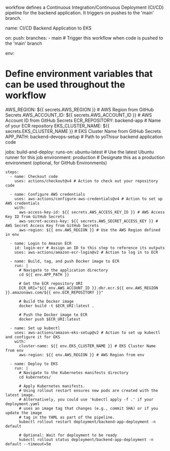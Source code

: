   workflow defines a Continuous Integration/Continuous Deployment (CI/CD) pipeline
 for the backend application. It triggers on pushes to the 'main' branch.

name: CI/CD Backend Application to EKS

on:
  push:
    branches:
      - main # Trigger this workflow when code is pushed to the 'main' branch

env:
  # Define environment variables that can be used throughout the workflow
  AWS_REGION: ${{ secrets.AWS_REGION }} # AWS Region from GitHub Secrets
  AWS_ACCOUNT_ID: ${{ secrets.AWS_ACCOUNT_ID }} # AWS Account ID from GitHub Secrets
  ECR_REPOSITORY: backend-app # Name of your ECR repository
  EKS_CLUSTER_NAME: ${{ secrets.EKS_CLUSTER_NAME }} # EKS Cluster Name from GitHub Secrets
  APP_PATH: backend-devops-setup # Path to yoThisur backend application code

jobs:
  build-and-deploy:
    runs-on: ubuntu-latest # Use the latest Ubuntu runner for this job
    environment: production # Designate this as a production environment (optional, for GitHub Environments)

    steps:
      - name: Checkout code
        uses: actions/checkout@v4 # Action to check out your repository code

      - name: Configure AWS credentials
        uses: aws-actions/configure-aws-credentials@v4 # Action to set up AWS credentials
        with:
          aws-access-key-id: ${{ secrets.AWS_ACCESS_KEY_ID }} # AWS Access Key ID from GitHub Secrets
          aws-secret-access-key: ${{ secrets.AWS_SECRET_ACCESS_KEY }} # AWS Secret Access Key from GitHub Secrets
          aws-region: ${{ env.AWS_REGION }} # Use the AWS Region defined in env

      - name: Login to Amazon ECR
        id: login-ecr # Assign an ID to this step to reference its outputs
        uses: aws-actions/amazon-ecr-login@v2 # Action to log in to ECR

      - name: Build, tag, and push Docker image to ECR
        run: |
          # Navigate to the application directory
          cd ${{ env.APP_PATH }}

          # Get the ECR repository URI
          ECR_URI="${{ env.AWS_ACCOUNT_ID }}.dkr.ecr.${{ env.AWS_REGION }}.amazonaws.com/${{ env.ECR_REPOSITORY }}"

          # Build the Docker image
          docker build -t $ECR_URI:latest .

          # Push the Docker image to ECR
          docker push $ECR_URI:latest

      - name: Set up kubectl
        uses: aws-actions/amazon-eks-setup@v2 # Action to set up kubectl and configure it for EKS
        with:
          cluster-name: ${{ env.EKS_CLUSTER_NAME }} # EKS Cluster Name from env
          aws-region: ${{ env.AWS_REGION }} # AWS Region from env

      - name: Deploy to EKS
        run: |
          # Navigate to the Kubernetes manifests directory
          cd kubernetes/

          # Apply Kubernetes manifests.
          # Using rollout restart ensures new pods are created with the latest image.
          # Alternatively, you could use 'kubectl apply -f .' if your deployment.yaml
          # uses an image tag that changes (e.g., commit SHA) or if you update the image
          # tag in the YAML as part of the pipeline.
          kubectl rollout restart deployment/backend-app-deployment -n default

          # Optional: Wait for deployment to be ready
          kubectl rollout status deployment/backend-app-deployment -n default --timeout=5m
